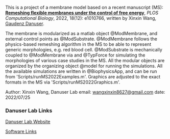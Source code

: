 This is a project of a membrane model based on a recent manuscript (MS): 
[**Remeshing flexible membranes under the control of free energy**](https://doi.org/10.1371/journal.pcbi.1010766), *PLOS Computational Biology*, 2022, 18(12): e1010766, written by Xinxin Wang, [Gaudenz Danuser](https://www.danuserlab-utsw.org/).

The membrane is modularized as a matlab object @ModMembrane, and external control points as @ModSubstrate.
@ModMembrane follows the physics-based remeshing algorithm in the MS to be able to represent generic morphologies, e.g. red blood cell.
@ModSubstrate is mechanically coupled to @ModMembrane via and @TypForce for simulating the morphologies of various case studies in the MS.
All the modular objects are organized by the organizing object @model for running the simulations.
All the available simulations are written in @BiophysicsApp, and can be run from 'Scripts/runMS2022Examples.m'.
Graphics are adjusted to the exact formats in the MS via 'Scripts/runMS2022Graphics.m'.
 
Author: Xinxin Wang, Danuser Lab
email: wangxinxin8627@gmail.com
date: 2022/07/25

### Danuser Lab Links
[Danuser Lab Website](https://www.danuserlab-utsw.org/)

[Software Links](https://github.com/DanuserLab/)
